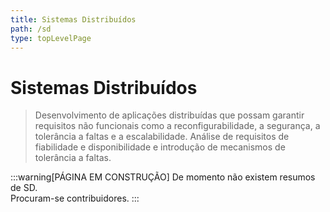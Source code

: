 ```yaml
---
title: Sistemas Distribuídos
path: /sd
type: topLevelPage
---
```


# Sistemas Distribuídos

> Desenvolvimento de aplicações distribuídas que possam garantir requisitos não funcionais como a reconfigurabilidade,
> a segurança, a tolerância a faltas e a escalabilidade.
> Análise de requisitos de fiabilidade e disponibilidade e introdução de mecanismos de tolerância a faltas.

:::warning[PÁGINA EM CONSTRUÇÃO]
De momento não existem resumos de SD.  
Procuram-se contribuidores.
:::
